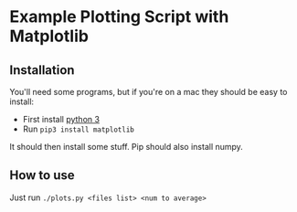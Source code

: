 Example Plotting Script with Matplotlib
=======================================

## Installation

You'll need some programs, but if you're on a mac they should be easy to install:

 - First install [python 3][py3k]
 - Run `pip3 install matplotlib`

It should then install some stuff. Pip should also install numpy.

## How to use

Just run `./plots.py <files list> <num to average>`

[py3k]:https://www.python.org/downloads/
